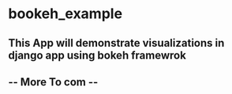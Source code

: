 # bookeh_example
## This App will demonstrate visualizations in django app using bokeh framewrok
## -- More To com -- 
